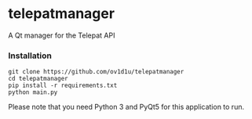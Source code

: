 # telepatmanager
A Qt manager for the Telepat API

### Installation

```
git clone https://github.com/ov1d1u/telepatmanager
cd telepatmanager
pip install -r requirements.txt
python main.py
```

Please note that you need Python 3 and PyQt5 for this application to run.
